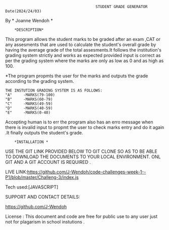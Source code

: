                                             STUDENT GRADE GENERATOR              
    Date(2024/24/03)   
By * Joanne Wendoh *     




        *DESCRIPTION*   


This program allows the student marks to be graded after an exam ,CAT or any assesments that are used to calculate the student's overall grade by having the average grade of the total assesments.It follows the institution's grading system strictly and works as expected provided input is correct as per the grading system where the marks are only as low as 0 and as high as 100.

 *The program propmts the user for the marks and outputs the grade according to the grading system.

    THE INSTUTION GRADING SYSTEM IS AS FOLLOWS:
    "A"     -MARKS(79-100)
    "B"     -MARKS(60-79)
    "C"     -MARKS(49-59)
    "D"     -MARKS(40-59)
    "E"     -MARKS(0-40)

Accepting human is to err the program also has an erro message when there is invalid input to propmt the user to check marks entry and do it again .It finally outputs the student's grade.

        *INSTALLATION *


USE THE GIT LINK PROVIDED BELOW TO GIT CLONE SO AS TO BE ABLE TO DOWNLOAD THE DOCUMENTS  TO YOUR LOCAL ENVIRONMENT.
ONL GIT AND A GIT ACCOUNT IS REQUIRED .


LIVE LINK:https://github.com/J-Wendoh/code-challenges-week-1--P1/blob/master/Challeng-3/index.js

Tech used:[JAVASCRIPT]


SUPPORT AND CONTACT DETAILS:

https://github.com/J-Wendoh


License :
  This document and code are free for public use to any user just not for plagarism in school instutions .
